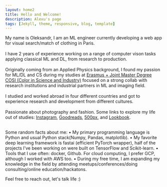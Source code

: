 ```yaml
---
layout: home2
title: Hello and Welcome!
description: Alexu's page
tags: [Jekyll, theme, responsive, blog, template]
---
```


My name is Oleksandr, I am an ML engineer currently developing a web app for visual search/match of clothing in Paris. 
<br /><br />
I have 2 years of experience working on a range of computer vison tasks applying classical ML and DL, from research to production.
<br /><br />
Originally coming from an Applied Physics background, I found my passion for ML/DL and CS during my studies at [Erasmus + Joint Master Degree COSI (Color in Science and Industry)](https://cosi-master.eu/cosi-master-degree/) focused on a strong collab with research institutions and industrial partners in ML and imaging field. 
<br /><br />
I studied and worked abroad in four different countries and got to experience research and development from different cultures.
<br /><br />
Passionate about photography and fashion. Some links to explore my life out of studies: [Instagram](https://www.instagram.com/_alexanch/), [Goodreads](https://www.goodreads.com/user/show/79361670-alex-boiko), [500px](https://500px.com/alexanch), and [Lookbook](https://lookbook.nu/alexanch).
<br /><br />

Some random facts about me:
•	My primary programming language is Python and usual Python stack(Numpy, Pandas, matplotlib).
•	My favorite deep learning framework is fastai (efficient PyTorch wrapper), half of the projects I’ve been working on were built on TensorFlow and Scikit-learn.
•	Tools that I use often: docker, Github. For cloud computing, I prefer GCP, although I worked with AWS too.
•	During my free time, I am expanding my knowledge in the field by attending meetups/conferences/doing consulting/online education/hackatons.

Feel free to reach out, let's talk life :)


<!---
My name is Oleksandr, I am a recent graduate student from [Erasmus + Joint Master Degree COSI (Color in Science and Industry)](https://cosi-master.eu/cosi-master-degree/).
<br /><br />
My specialties are Machine/Deep Learning, Computer Vision, Computational Imaging, and Color Science.
<br /><br />
Currently, developing an AI-powered web app that finds luxury item alternatives from fast-fashion retailers. The idea is to use ResNet CNNs to generate fashion embeddings for a beloved fashion piece and compare them to embeddings stored in the database, finding the most similar ones.
<br /><br />
I have experience working on computer vision tasks using classical and deep learning methods in both industrial ([Olympus Corp., Japan](https://www.olympus-global.com/), [Vilmorin, France](https://en.wikipedia.org/wiki/Vilmorin)) and academia fields ([SIB Labs, Finland](https://www.uef.fi/web/siblabs/color-research-laboratory)).
<br /><br />
I graduated from three universities ([UJM, France](https://www.univ-st-etienne.fr/en/index.html), [UEF, Finland](https://www.uef.fi/en/etusivu), [UGR, Spain](https://www.ugr.university/)) in 2 years. In addition, I am [MSc in Applied Physics and Nanomaterials](http://www.univ.kiev.ua/en/departments/ht/).
<br /><br />
Was awarded by 3 MSc diplomas by:
1. [University Jean Monnet](https://en.wikipedia.org/wiki/Jean_Monnet_University), (member of [University of Lyon](http://www.ens-lyon.fr/indexation/structures-affiliees-lens-et-partenaires/universite-jean-monnet-saint-etienne)), France
2. [University of Granada](https://en.wikipedia.org/wiki/University_of_Granada), Spain
3. [University of Eastern Finland](https://en.wikipedia.org/wiki/University_of_Eastern_Finland), Finland.
<br /><br />
Also, I graduated from Taras Shevchenko National University of Kyiv with the degree of MPhys with Honours in Applied Physics with technical experience in the field.
--->
